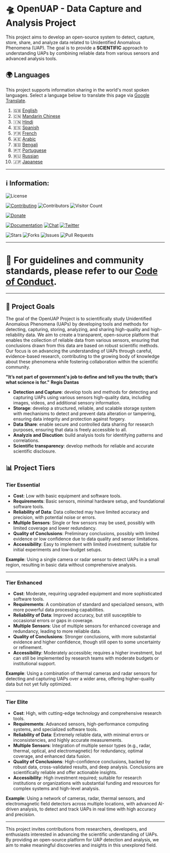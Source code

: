 # 🛸 **OpenUAP - Data Capture and Analysis Project**

This project aims to develop an open-source system to detect, capture, store, share, and analyze data related to Unidentified Anomalous Phenomena (UAP). The goal is to provide a **SCIENTIFIC** approach to understanding UAPs by combining reliable data from various sensors and advanced analysis tools.

## 🌍 Languages

This project supports information sharing in the world's most spoken languages. Select a language below to translate this page via [Google Translate](https://translate.google.com).

1. 🇬🇧 [English](https://translate.google.com/translate?hl=en&sl=auto&tl=en&u=https://github.com/regisdantas/OpenUAP)
2. 🇨🇳 [Mandarin Chinese](https://translate.google.com/translate?hl=zh-CN&sl=auto&tl=zh-CN&u=https://github.com/regisdantas/OpenUAP)
3. 🇮🇳 [Hindi](https://translate.google.com/translate?hl=hi&sl=auto&tl=hi&u=https://github.com/regisdantas/OpenUAP)
4. 🇪🇸 [Spanish](https://translate.google.com/translate?hl=es&sl=auto&tl=es&u=https://github.com/regisdantas/OpenUAP)
5. 🇫🇷 [French](https://translate.google.com/translate?hl=fr&sl=auto&tl=fr&u=https://github.com/regisdantas/OpenUAP)
6. 🇦🇪 [Arabic](https://translate.google.com/translate?hl=ar&sl=auto&tl=ar&u=https://github.com/regisdantas/OpenUAP)
7. 🇧🇩 [Bengali](https://translate.google.com/translate?hl=bn&sl=auto&tl=bn&u=https://github.com/regisdantas/OpenUAP)
8. 🇵🇹 [Portuguese](https://translate.google.com/translate?hl=pt&sl=auto&tl=pt&u=https://github.com/regisdantas/OpenUAP)
9. 🇷🇺 [Russian](https://translate.google.com/translate?hl=ru&sl=auto&tl=ru&u=https://github.com/regisdantas/OpenUAP)
10. 🇯🇵 [Japanese](https://translate.google.com/translate?hl=ja&sl=auto&tl=ja&u=https://github.com/regisdantas/OpenUAP)

---

## ℹ️ Information:

![License](https://img.shields.io/github/license/regisdantas/OpenUAP)

[![Contributing](https://img.shields.io/badge/contributing-guidelines-blue)](./CONTRIBUTING.md)
![Contributors](https://img.shields.io/github/contributors/regisdantas/OpenUAP)
![Visitor Count](https://visitor-badge.laobi.icu/badge?page_id=username.repo)

[![Donate](https://img.shields.io/badge/donate-patreon-orange)]()

[![Documentation](https://img.shields.io/badge/docs-available-brightgreen)](https://yourdocsurl.com)
[![Chat](https://img.shields.io/badge/chat-on%20discord-blue)](https://discord.gg/yourserver)
[![Twitter](https://img.shields.io/twitter/follow/username?style=social)](https://twitter.com/username)

![Stars](https://img.shields.io/github/stars/regisdantas/OpenUAP)
![Forks](https://img.shields.io/github/forks/regisdantas/OpenUAP)
![Issues](https://img.shields.io/github/issues/regisdantas/OpenUAP)
![Pull Requests](https://img.shields.io/github/issues-pr/regisdantas/OpenUAP)

---

# 📜 For guidelines and community standards, please refer to our [Code of Conduct](./CODE_OF_CONDUCT.md).

---

## 🎯 **Project Goals**

The goal of the OpenUAP Project is to scientifically study Unidentified Anomalous Phenomena (UAPs) by developing tools and methods for detecting, capturing, storing, analyzing, and sharing high-quality and high-reliability data. We aim to create a transparent, open-source platform that enables the collection of reliable data from various sensors, ensuring that conclusions drawn from this data are based on robust scientific methods. Our focus is on advancing the understanding of UAPs through careful, evidence-based research, contributing to the growing body of knowledge about these phenomena while fostering collaboration within the scientific community.

**"It’s not part of government's job to define and tell you the truth; that’s what science is for."**
**Regis Dantas**

- **Detection and Capture**: develop tools and methods for detecting and capturing UAPs using various sensors high-quality data, including images, videos, and additional sensory information.
- **Storage**: develop a structured, reliable, and scalable storage system with mechanisms to detect and prevent data alteration or tampering, ensuring data integrity and protection against forgery.
- **Data Share**: enable secure and controlled data sharing for research purposes, ensuring that data is freely accessible to all.
- **Analyzis and Discution**: build analysis tools for identifying patterns and correlations.
- **Scientific transparency**: develop methods for reliable and accurate scientific disclosure.

## 📊 **Project Tiers**

### **Tier Essential**

- **Cost**: Low with basic equipment and software tools.
- **Requirements**: Basic sensors, minimal hardware setup, and foundational software tools.
- **Reliability of Data**: Data collected may have limited accuracy and precision, with potential noise or errors.
- **Multiple Sensors**: Single or few sensors may be used, possibly with limited coverage and lower redundancy.
- **Quality of Conclusions**: Preliminary conclusions, possibly with limited evidence or low confidence due to data quality and sensor limitations.
- **Accessibility**: Easy to implement with limited investment; suitable for initial experiments and low-budget setups.

**Example**: Using a single camera or radar sensor to detect UAPs in a small region, resulting in basic data without comprehensive analysis.

---

### **Tier Enhanced**

- **Cost**: Moderate, requiring upgraded equipment and more sophisticated software tools.
- **Requirements**: A combination of standard and specialized sensors, with more powerful data processing capabilities.
- **Reliability of Data**: Improved accuracy, but still susceptible to occasional errors or gaps in coverage.
- **Multiple Sensors**: Use of multiple sensors for enhanced coverage and redundancy, leading to more reliable data.
- **Quality of Conclusions**: Stronger conclusions, with more substantial evidence and higher confidence, though still open to some uncertainty or refinement.
- **Accessibility**: Moderately accessible; requires a higher investment, but can still be implemented by research teams with moderate budgets or institutional support.

**Example**: Using a combination of thermal cameras and radar sensors for detecting and capturing UAPs over a wider area, offering higher-quality data but not yet fully optimized.

---

### **Tier Elite**

- **Cost**: High, with cutting-edge technology and comprehensive research tools.
- **Requirements**: Advanced sensors, high-performance computing systems, and specialized software tools.
- **Reliability of Data**: Extremely reliable data, with minimal errors or inconsistencies, and highly accurate measurements.
- **Multiple Sensors**: Integration of multiple sensor types (e.g., radar, thermal, optical, and electromagnetic) for redundancy, optimal coverage, and enhanced data fusion.
- **Quality of Conclusions**: High-confidence conclusions, backed by robust data, cross-validated results, and deep analysis. Conclusions are scientifically reliable and offer actionable insights.
- **Accessibility**: High investment required; suitable for research institutions or organizations with substantial funding and resources for complex systems and high-level analysis.

**Example**: Using a network of cameras, radar, thermal sensors, and electromagnetic field detectors across multiple locations, with advanced AI-driven analysis, to detect and track UAPs in real time with high accuracy and precision.

---

This project invites contributions from researchers, developers, and enthusiasts interested in advancing the scientific understanding of UAPs. By providing an open-source platform for UAP detection and analysis, we aim to make meaningful discoveries and insights in this unexplored field.

